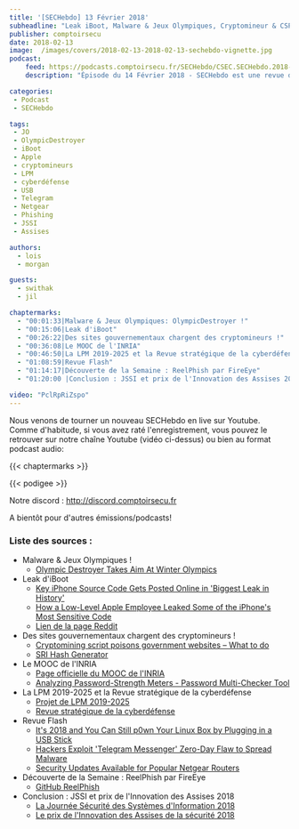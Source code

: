 ```yaml
---
title: '[SECHebdo] 13 Février 2018'
subheadline: "Leak iBoot, Malware & Jeux Olympiques, Cryptomineur & CSP/SRI, Flash: KDE $(echo lol), Telegram, Netgear, Equifax, ReelPhish, etc."
publisher: comptoirsecu
date: 2018-02-13
image:  /images/covers/2018-02-13-2018-02-13-sechebdo-vignette.jpg
podcast:
    feed: https://podcasts.comptoirsecu.fr/SECHebdo/CSEC.SECHebdo.2018-02-13.mp3
    description: "Épisode du 14 Février 2018 - SECHebdo est une revue de l'actualité cybersécurité réalisé en live sur Youtube, généralement le mardi soir."

categories:
 - Podcast
 - SECHebdo

tags:
 - JO
 - OlympicDestroyer
 - iBoot
 - Apple
 - cryptomineurs
 - LPM
 - cyberdéfense
 - USB
 - Telegram
 - Netgear
 - Phishing
 - JSSI
 - Assises

authors:
  - lois
  - morgan

guests:
  - swithak
  - jil

chaptermarks:
  - "00:01:33|Malware & Jeux Olympiques: OlympicDestroyer !"
  - "00:15:06|Leak d'iBoot"
  - "00:26:22|Des sites gouvernementaux chargent des cryptomineurs !"
  - "00:36:08|Le MOOC de l'INRIA"
  - "00:46:50|La LPM 2019-2025 et la Revue stratégique de la cyberdéfense"
  - "01:08:59|Revue Flash"
  - "01:14:17|Découverte de la Semaine : ReelPhish par FireEye"
  - "01:20:00 |Conclusion : JSSI et prix de l'Innovation des Assises 2018"

video: "PclRpRiZspo"
---
```


Nous venons de tourner un nouveau SECHebdo en live sur Youtube. Comme d'habitude, si vous avez raté l'enregistrement, vous pouvez le retrouver sur notre chaîne Youtube (vidéo ci-dessus) ou bien au format podcast audio:

{{< chaptermarks >}}

{{< podigee >}}

Notre discord : <http://discord.comptoirsecu.fr>

A bientôt pour d'autres émissions/podcasts!

### Liste des sources :

* Malware & Jeux Olympiques !
    * [Olympic Destroyer Takes Aim At Winter Olympics](http://blog.talosintelligence.com/2018/02/olympic-destroyer.html)
* Leak d'iBoot
    * [Key iPhone Source Code Gets Posted Online in 'Biggest Leak in History'](https://motherboard.vice.com/en_us/article/a34g9j/iphone-source-code-iboot-ios-leak)
    * [How a Low-Level Apple Employee Leaked Some of the iPhone's Most Sensitive Code](https://motherboard.vice.com/en_us/article/xw5yd7/how-iphone-iboot-source-code-leaked-on-github)
    * [Lien de la page Reddit](https://www.reddit.com/r/jailbreak/comments/71p5qs/newsiboot_bootrom_ibss_ibec_illb_source_codes/dnceud1/)
* Des sites gouvernementaux chargent des cryptomineurs !
    * [Cryptomining script poisons government websites – What to do](https://nakedsecurity.sophos.com/2018/02/12/cryptomining-script-poisons-government-websites-what-to-do/)
    * [SRI Hash Generator](https://www.srihash.org/)
* Le MOOC de l'INRIA
    * [Page officielle du MOOC de l'INRIA](https://www.fun-mooc.fr/courses/course-v1:inria+41015+session01/info)
    * [Analyzing Password-Strength Meters - Password Multi-Checker Tool](https://madiba.encs.concordia.ca/software/passwordchecker/)
* La LPM 2019-2025 et la Revue stratégique de la cyberdéfense
    * [Projet de LPM 2019-2025](https://www.defense.gouv.fr/content/download/523151/8769287/file/LPM%202019-2025%20-%20Projet%20de%20loi.pdf)
    * [Revue stratégique de la cyberdéfense](http://www.sgdsn.gouv.fr/evenement/revue-strategique-de-cyberdefense/)
* Revue Flash
    * [It's 2018 and You Can Still p0wn Your Linux Box by Plugging in a USB Stick](https://www.bleepingcomputer.com/news/linux/its-2018-and-you-can-still-p0wn-your-linux-box-by-plugging-in-a-usb-stick/)
    * [Hackers Exploit 'Telegram Messenger' Zero-Day Flaw to Spread Malware](https://thehackernews.com/2018/02/hackers-exploit-telegram-messenger-zero.html)
    * [Security Updates Available for Popular Netgear Routers](https://www.bleepingcomputer.com/news/security/security-updates-available-for-popular-netgear-routers/)    
* Découverte de la Semaine : ReelPhish par FireEye
    * [GitHub ReelPhish](https://github.com/fireeye/ReelPhish)
* Conclusion : JSSI et prix de l'Innovation des Assises 2018
    * [La Journée Sécurité des Systèmes d'Information 2018](https://www.ossir.org/jssi/index/jssi-2018.shtml)
    * [Le prix de l'Innovation des Assises de la sécurité 2018](https://www.lesassisesdelasecurite.com/Les-Prix-des-Assises/Prix-de-l-Innovation)
